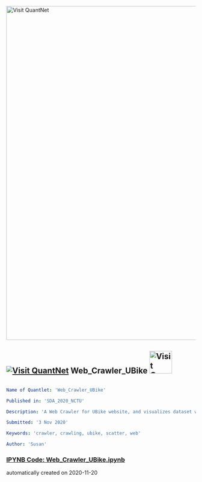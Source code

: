 [<img src="https://github.com/QuantLet/Styleguide-and-FAQ/blob/master/pictures/banner.png" width="888" alt="Visit QuantNet">](http://quantlet.de/)

## [<img src="https://github.com/QuantLet/Styleguide-and-FAQ/blob/master/pictures/qloqo.png" alt="Visit QuantNet">](http://quantlet.de/) **Web_Crawler_UBike** [<img src="https://github.com/QuantLet/Styleguide-and-FAQ/blob/master/pictures/QN2.png" width="60" alt="Visit QuantNet 2.0">](http://quantlet.de/)

```yaml

Name of Quantlet: 'Web_Crawler_UBike'

Published in: 'SDA_2020_NCTU'

Description: 'A Web Crawler for UBike website, and visualizes dataset with scatter plot'

Submitted: '3 Nov 2020'

Keywords: 'crawler, crawling, ubike, scatter, web'

Author: 'Susan'

```

### [IPYNB Code: Web_Crawler_UBike.ipynb](Web_Crawler_UBike.ipynb)


automatically created on 2020-11-20